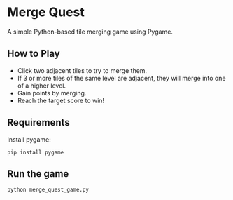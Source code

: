 # Merge Quest

A simple Python-based tile merging game using Pygame.

## How to Play
- Click two adjacent tiles to try to merge them.
- If 3 or more tiles of the same level are adjacent, they will merge into one of a higher level.
- Gain points by merging.
- Reach the target score to win!

## Requirements

Install pygame:
```
pip install pygame
```

## Run the game
```
python merge_quest_game.py
```
